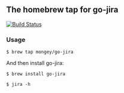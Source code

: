 ## The homebrew tap for go-jira

[![Build Status](https://travis-ci.org/mongey/homebrew-go-jira.svg?branch=master)](https://travis-ci.org/mongey/homebrew-go-jira)

### Usage

```
$ brew tap mongey/go-jira
```

And then install go-jira:

```
$ brew install go-jira
```

```
$ jira -h
```
